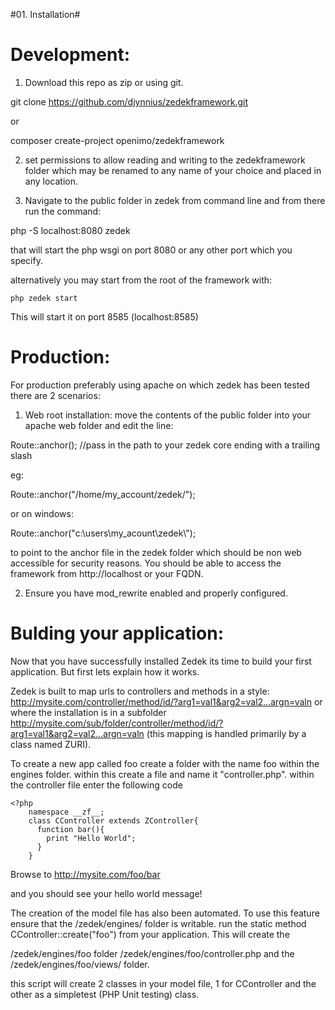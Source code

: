 #01. Installation#

Development:
============

1. Download this repo as zip or using git. 

  git clone https://github.com/djynnius/zedekframework.git

  or 

  composer create-project openimo/zedekframework

2. set permissions to allow reading and writing to the zedekframework folder which may be renamed to any name of your choice and placed in any location. 


3. Navigate to the public folder in zedek from command line and from there run the command:

  php -S localhost:8080 zedek

  that will start the php wsgi on port 8080 or any other port which you specify.

  alternatively you may start from the root of the framework with:

    php zedek start

  This will start it on port 8585 (localhost:8585)


Production:
===========

For production preferably using apache on which zedek has been tested there are 2 scenarios:

1. Web root installation: move the contents of the public folder into your apache web folder and edit the line:

  Route::anchor(); //pass in the path to your zedek core ending with a trailing slash

  eg:

  Route::anchor("/home/my_account/zedek/");

  or on windows:

  Route::anchor("c:\\users\\my_acount\\zedek\\");

  to point to the anchor file in the zedek folder which should be non web accessible for security reasons. You should be able to access the framework from http://localhost or your FQDN.

2. Ensure you have mod_rewrite enabled and properly configured.


Bulding your application:
==========================

Now that you have successfully installed Zedek its time to build your first application. But first lets explain how it works.

Zedek is built to map urls to controllers and methods in a style: http://mysite.com/controller/method/id/?arg1=val1&arg2=val2...argn=valn or where the installation is in a subfolder http://mysite.com/sub/folder/controller/method/id/?arg1=val1&arg2=val2...argn=valn (this mapping is handled primarily by a class named ZURI).

To create a new app called foo create a folder with the name foo within the engines folder.
within this create a file and name it "controller.php".
within the controller file enter the following code

    <?php
        namespace __zf__; 
        class CController extends ZController{
          function bar(){
            print "Hello World";
          }
        }


Browse to http://mysite.com/foo/bar

and you should see your hello world message!

The creation of the model file has also been automated. To use this feature ensure that the /zedek/engines/ folder is writable. run the static method CController::create("foo") from your application. This will create the

/zedek/engines/foo folder
/zedek/engines/foo/controller.php and the
/zedek/engines/foo/views/ folder.

this script will create 2 classes in your model file, 1 for CController and the other as a simpletest (PHP Unit testing) class.